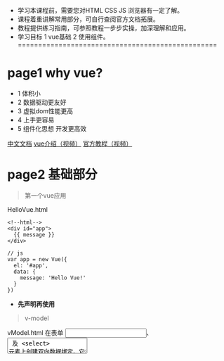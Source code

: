 
- 学习本课程前，需要您对HTML CSS JS 浏览器有一定了解。
- 课程着重讲解常用部分，可自行查阅官方文档拓展。
- 教程提供练习指南，可参照教程一步步实操，加深理解和应用。
- 学习目标 1 vue基础  2 使用组件。
=================================================

 # page1 why vue?
- 1 体积小
- 2 数据驱动更友好
- 3 虚拟dom性能更高
- 4 上手更容易
- 5 组件化思想 开发更高效

[中文文档](https://cn.vuejs.org/v2/guide/)
[vue介绍（视频）](https://player.youku.com/embed/XMzMwMTYyODMyNA==?autoplay=true&client_id=37ae6144009e277d)
[官方教程（视频）](https://learning.dcloud.io/#/?vid=0)

# page2 基础部分

> 第一个vue应用 

HelloVue.html
```
<!--html-->
<div id="app">
  {{ message }}
</div>
```
```
// js
var app = new Vue({
  el: '#app',
  data: {
    message: 'Hello Vue!'
  }
})
```
 -  **先声明再使用**
> v-model

vModel.html
在表单 <input>、<textarea> 及 <select> 元素上创建双向数据绑定。它会根据控件类型自动选取正确的方法来更新元素。


> 模版语法

template.html
```
        <!-- 表达式 -->
        <span> Message: {{ msg }}</span>
        <!-- html -->
        <span v-html="rawHtml"></span>
        <!-- 属性绑定 -->
        <div v-bind:id="dynamicId"></div>
        <!-- 表达式 -->
        <h4>{{ number + 1 }}</h4>
        <h4> {{ ok ? 'YES' : 'NO' }}</h4>
        <h4>{{ message.split('').reverse().join('') }}</h4>
```
>指令

vCommand.html
```
     <h2> v-if </h2>
<div v-if="isTrue">v-if isTrue :{{isTrue}}</div>
<h4 v-if="num == 1">step one!</h4>
<h4 v-else-if="num == 2">step two!</h4>
<h4 v-else>step three!</h4>

     <h2> v-show </h2>
<div v-show="isShow">v-show isShow :{{isShow}}</div>
       
     <h2> v-for </h2>
<ul>
   <li v-for="v in 3">{{ v }} </li>
</ul>
<ul>
   <li v-for="(item,index) in items">{{index}}:{{ item.message }}</li>
</ul>
<ul>
   <li v-for="(value,key) in userInfo">{{ key }}:{{value}}</li>
 </ul>

        <h2>v-bind</h2>
        <!-- 含参指令 -->
<div v-bind:id="bindInfo.id">class text ID</div>
<div v-bind:title="'这是一句提示语'">class text title2</div>
<a :href="bdHref">百度一下</a>
<div v-bind:class="['red','weight',fSize]">class text</div>
<div v-bind:class="{ active: isActive ,fSize:true}">class text</div>


        <h2>v-on</h2>
<button v-on:click="btnValue--"> -- </button>
<button v-on:click="say('hi')">Say hi</button>
<button v-on:click="warn('Form', $event)">Submit</button>
```
缩写
```
<!-- 完整语法 -->
<a v-bind:href="url">...</a>
<!-- 缩写 -->
<a :href="url">...</a>

<!-- 完整语法 -->
<a v-on:click="doSomething">...</a>
<!-- 缩写 -->
<a @click="doSomething">...</a>

```
> computed & watch & method

computedAndWatch

- computed: 运算复杂 多次调用 多个依赖
- watch: 单一依赖
- method: 针对性
- 表达式：简单计算
- 自定义修饰符：特定常用事件（了解）
// 这里做演示 比较

> this.$set() 

*不常用 需要避免*
1 当你利用索引直接设置一个数组项时，例如：vm.items[indexOfItem] = newValue
2 当你修改数组的长度时，例如：vm.items.length = newLength
3 **Vue 不能检测对象属性的添加或删除** 
演示

> v-on

1 行内表达式
2 行内箭头函数
3 一般调用
4 传参调用
5 event //输出按键码


# page3 组件部分











1 前端


